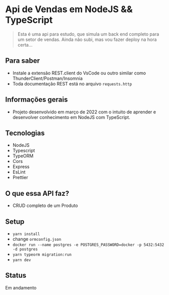 # Api de Vendas em NodeJS && TypeScript
> Esta é uma api para estudo, que simula um back end completo para um setor de vendas.
> Ainda não subi, mas vou fazer deploy na hora certa...

## Para saber
- Instale a extensão REST.client do VsCode ou outro similar como ThunderClient/Postman/Insomnia
- Toda documentação REST está no arquivo `requests.http`


## Informações gerais
- Projeto desenvolvido em março de 2022 com o intuito de aprender e desenvolver conhecimento em NodeJS com TypeScript.

## Tecnologias
- NodeJS
- Typescript
- TypeORM
- Cors
- Express
- EsLint
- Prettier

## O que essa API faz?
- CRUD completo de um Produto

## Setup
- `yarn install`
- change `ormconfig.json`
- `docker run --name postgres -e POSTGRES_PASSWORD=docker -p 5432:5432 -d postgres`
- `yarn typeorm migration:run`
- `yarn dev`

## Status
Em andamento
